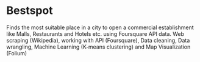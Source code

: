 # Bestspot
Finds the most suitable place in a city to open a commercial establishment like Malls, Restaurants and Hotels etc. using Foursquare API data.
Web scraping (Wikipedia), working with
API (Foursquare), Data cleaning, Data wrangling, Machine Learning (K-means clustering) and Map Visualization (Folium)
